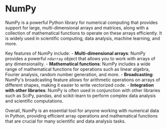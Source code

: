 <h1>NumPy</h1>
<p>NumPy is a powerful Python library for numerical computing that provides support for large, multi-dimensional arrays and matrices, along with a collection of mathematical functions to operate on these arrays efficiently. It is widely used in scientific computing, data analysis, machine learning, and more.</p>
<p>Key features of NumPy include:
- <strong>Multi-dimensional arrays</strong>: NumPy provides a powerful <code>ndarray</code> object that allows you to work with arrays of any dimensionality.
- <strong>Mathematical functions</strong>: NumPy includes a wide range of mathematical functions for operations such as linear algebra, Fourier analysis, random number generation, and more.
- <strong>Broadcasting</strong>: NumPy's broadcasting feature allows for arithmetic operations on arrays of different shapes, making it easier to write vectorized code.
- <strong>Integration with other libraries</strong>: NumPy is often used in conjunction with other libraries such as SciPy, pandas, and scikit-learn to perform complex data analysis and scientific computations.</p>
<p>Overall, NumPy is an essential tool for anyone working with numerical data in Python, providing efficient array operations and mathematical functions that are crucial for many scientific and data analysis tasks.</p>